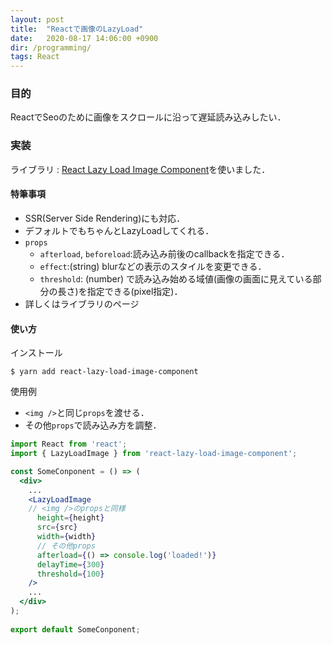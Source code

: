 ```yaml
---
layout: post
title:  "Reactで画像のLazyLoad"
date:   2020-08-17 14:06:00 +0900
dir: /programming/
tags: React
---
```

### 目的
ReactでSeoのために画像をスクロールに沿って遅延読み込みしたい．

### 実装
ライブラリ : [React Lazy Load Image Component](https://www.npmjs.com/package/react-lazy-load-image-component)を使いました．

#### 特筆事項
- SSR(Server Side Rendering)にも対応．
- デフォルトでもちゃんとLazyLoadしてくれる．
- `props`
  - `afterload`, `beforeload`:読み込み前後のcallbackを指定できる．
  - `effect`:(string) blurなどの表示のスタイルを変更できる．
  - `threshold`: (number) で読み込み始める域値(画像の画面に見えている部分の長さ)を指定できる(pixel指定)．
- 詳しくはライブラリのページ

#### 使い方
インストール
```
$ yarn add react-lazy-load-image-component
```
使用例
- `<img />`と同じ`props`を渡せる．
- その他`props`で読み込み方を調整．

```jsx
import React from 'react';
import { LazyLoadImage } from 'react-lazy-load-image-component';

const SomeConponent = () => (
  <div>
    ...
    <LazyLoadImage
    // <img />のpropsと同様
      height={height}
      src={src}
      width={width}
      // その他props
      afterload={() => console.log('loaded!')}
      delayTime={300}
      threshold={100}
    />
    ...
  </div>
);
 
export default SomeConponent;
```